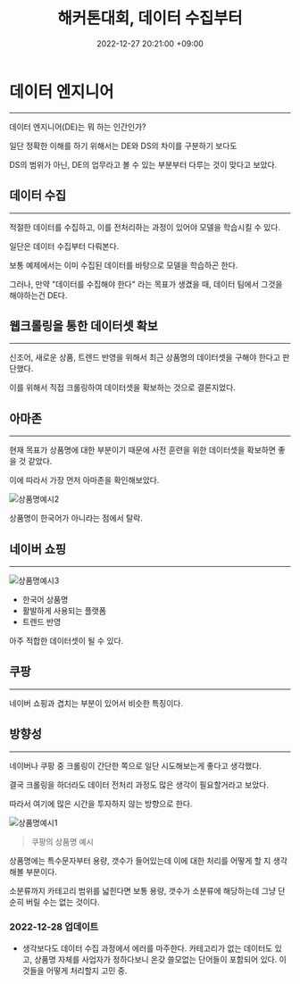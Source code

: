 ﻿---
title : 해커톤대회, 데이터 수집부터
date : 2022-12-27 20:21:00 +09:00
categories : [202301해커톤]
tags : [비버웍스, 해커톤, NLP] 
---

# 데이터 엔지니어
---

데이터 엔지니어(DE)는 뭐 하는 인간인가?

일단 정확한 이해를 하기 위해서는 DE와 DS의 차이를 구분하기 보다도

DS의 범위가 아닌, DE의 업무라고 볼 수 있는 부분부터 다루는 것이 맞다고 보았다.



## 데이터 수집
---

적절한 데이터를 수집하고, 이를 전처리하는 과정이 있어야 모델을 학습시킬 수 있다.

일단은 데이터 수집부터 다뤄본다.

보통 예제에서는 이미 수집된 데이터를 바탕으로 모델을 학습하곤 한다.

그러나, 만약 "데이터를 수집해야 한다" 라는 목표가 생겼을 때, 데이터 팀에서 그것을 해야하는건 DE다.

## 웹크롤링을 통한 데이터셋 확보
---

신조어, 새로운 상품, 트렌드 반영을 위해서 최근 상품명의 데이터셋을 구해야 한다고 판단했다.

이를 위해서 직접 크롤링하여 데이터셋을 확보하는 것으로 결론지었다.


## 아마존
---
현재 목표가 상품명에 대한 부분이기 때문에 사전 훈련을 위한 데이터셋을 확보하면 좋을 것 같았다.

이에 따라서 가장 먼저 아마존을 확인해보았다.

![상품명예시2](https://user-images.githubusercontent.com/50907018/209658929-1ba351b6-0e5e-4cb8-80ef-5d14753964e3.png)

상품명이 한국어가 아니라는 점에서 탈락.



## 네이버 쇼핑
---

![상품명예시3](https://user-images.githubusercontent.com/50907018/209659249-2a4d8964-4c25-49bf-9d64-0d537533ae01.png)

- 한국어 상품명
- 활발하게 사용되는 플랫폼
- 트렌드 반영

아주 적합한 데이터셋이 될 수 있다.


## 쿠팡
---

네이버 쇼핑과 겹치는 부분이 있어서 비슷한 특징이다.



## 방향성

--- 

네이버나 쿠팡 중 크롤링이 간단한 쪽으로 일단 시도해보는게 좋다고 생각했다.

결국 크롤링을 하더라도 데이터 전처리 과정도 많은 생각이 필요할거라고 보았다.

따라서 여기에 많은 시간을 투자하지 않는 방향으로 한다.


![상품명예시1](https://user-images.githubusercontent.com/50907018/209658765-1777d615-db67-4afe-8d24-186b130fead4.png)

> 쿠팡의 상품명 예시


상품명에는 특수문자부터 용량, 갯수가 들어있는데 이에 대한 처리를 어떻게 할 지 생각해볼 부분이다.

소분류까지 카테고리 범위를 넓힌다면 보통 용량, 갯수가 소분류에 해당하는데 그냥 단순히 버릴 수는 없는 것이다.


### 2022-12-28 업데이트

- 생각보다도 데이터 수집 과정에서 에러를 마주한다. 카테고리가 없는 데이터도 있고, 상품명 자체를 사업자가 정하다보니 온갖 쓸모없는 단어들이 포함되어 있다. 이것들을 어떻게 처리할지 고민 중.


